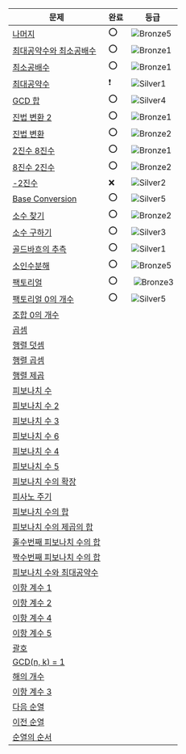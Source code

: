 | 문제                                                       | 완료 | 등급                                                            |
|----------------------------------------------------------|----|---------------------------------------------------------------|
| [나머지](https://www.acmicpc.net/problem/10430)             | ⭕️ | ![Bronze5](https://d2gd6pc034wcta.cloudfront.net/tier/1.svg)  |
| [최대공약수와 최소공배수](https://www.acmicpc.net/problem/2609)     | ⭕  | ![Bronze1](https://d2gd6pc034wcta.cloudfront.net/tier/5.svg)  |
| [최소공배수](https://www.acmicpc.net/problem/1934)            | ⭕  | ![Bronze1](https://d2gd6pc034wcta.cloudfront.net/tier/5.svg)  |
| [최대공약수](https://www.acmicpc.net/problem/1850)            | ❗  | ![Silver1](https://d2gd6pc034wcta.cloudfront.net/tier/10.svg) |
| [GCD 합](https://www.acmicpc.net/problem/9613)            | ⭕  | ![Silver4](https://d2gd6pc034wcta.cloudfront.net/tier/7.svg)  |
| [진법 변환 2](https://www.acmicpc.net/problem/11005)         | ⭕  | ![Bronze1](https://d2gd6pc034wcta.cloudfront.net/tier/5.svg)  |
| [진법 변환](https://www.acmicpc.net/problem/2745)            | ⭕  | ![Bronze2](https://d2gd6pc034wcta.cloudfront.net/tier/4.svg)  |
| [2진수 8진수](https://www.acmicpc.net/problem/1373)          | ⭕  | ![Bronze1](https://d2gd6pc034wcta.cloudfront.net/tier/5.svg)  |
| [8진수 2진수](https://www.acmicpc.net/problem/1212)          | ⭕  | ![Bronze2](https://d2gd6pc034wcta.cloudfront.net/tier/4.svg)  |
| [-2진수](https://www.acmicpc.net/problem/2089)             | ❌  | ![Silver2](https://d2gd6pc034wcta.cloudfront.net/tier/9.svg)  |
| [Base Conversion](https://www.acmicpc.net/problem/11576) | ⭕  | ![Silver5](https://d2gd6pc034wcta.cloudfront.net/tier/6.svg)  |
| [소수 찾기](https://www.acmicpc.net/problem/1978)            | ⭕  | ![Bronze2](https://d2gd6pc034wcta.cloudfront.net/tier/4.svg)  |
| [소수 구하기](https://www.acmicpc.net/problem/1929)           |  ⭕  | ![Silver3](https://d2gd6pc034wcta.cloudfront.net/tier/8.svg)  |
| [골드바흐의 추측](https://www.acmicpc.net/problem/6588)         | ⭕  | ![Silver1](https://d2gd6pc034wcta.cloudfront.net/tier/10.svg) |
| [소인수분해](https://www.acmicpc.net/problem/11653)           |  ⭕  | ![Bronze5](https://d2gd6pc034wcta.cloudfront.net/tier/1.svg)  |
| [팩토리얼](https://www.acmicpc.net/problem/10872)            |  ⭕  | ️         ![Bronze3](https://d2gd6pc034wcta.cloudfront.net/tier/3.svg)                                        |
| [팩토리얼 0의 개수](https://www.acmicpc.net/problem/1676)       |   ⭕  |      ![Silver5](https://d2gd6pc034wcta.cloudfront.net/tier/6.svg)                                                          |
| [조합 0의 개수](https://www.acmicpc.net/problem/2004)         |    |                                                               |
| [곱셈](https://www.acmicpc.net/problem/1629)               |    |                                                               |
| [행렬 덧셈](https://www.acmicpc.net/problem/2738)            |    |                                                               |
| [행렬 곱셈](https://www.acmicpc.net/problem/2740)            |    |                                                               |
| [행렬 제곱](https://www.acmicpc.net/problem/10830)           |    |                                                               |
| [피보나치 수](https://www.acmicpc.net/problem/2747)           |    |                                                               |
| [피보나치 수 2](https://www.acmicpc.net/problem/2748)         |    |                                                               |
| [피보나치 수 3](https://www.acmicpc.net/problem/2749)         |    |                                                               |
| [피보나치 수 6](https://www.acmicpc.net/problem/11444)        |    |                                                               |
| [피보나치 수 4](https://www.acmicpc.net/problem/10826)        |    |                                                               |
| [피보나치 수 5](https://www.acmicpc.net/problem/10870)        |    |                                                               |
| [피보나치 수의 확장](https://www.acmicpc.net/problem/1788)       |    |                                                               |
| [피사노 주기](https://www.acmicpc.net/problem/9471)           |    |                                                               |
| [피보나치 수의 합](https://www.acmicpc.net/problem/2086)        |    |                                                               |
| [피보나치 수의 제곱의 합](https://www.acmicpc.net/problem/11440)   |    |                                                               |
| [홀수번째 피보나치 수의 합](https://www.acmicpc.net/problem/11442)  |    |                                                               |
| [짝수번째 피보나치 수의 합](https://www.acmicpc.net/problem/11443)  |    |                                                               |
| [피보나치 수와 최대공약수](https://www.acmicpc.net/problem/11778)   |    |                                                               |
| [이항 계수 1](https://www.acmicpc.net/problem/11050)         |    |                                                               |
| [이항 계수 2](https://www.acmicpc.net/problem/11051)         |    |                                                               |
| [이항 계수 4](https://www.acmicpc.net/problem/11402)         |    |                                                               |
| [이항 계수 5](https://www.acmicpc.net/problem/11439)         |    |                                                               |
| [괄호](https://www.acmicpc.net/problem/10422)              |    |                                                               |
| [GCD(n, k) = 1](https://www.acmicpc.net/problem/11689)   |    |                                                               |
| [해의 개수](https://www.acmicpc.net/problem/11661)           |    |                                                               |
| [이항 계수 3](https://www.acmicpc.net/problem/11401)         |    |                                                               |
| [다음 순열](https://www.acmicpc.net/problem/10972)                                               |    |                                                               |
| [이전 순열](https://www.acmicpc.net/problem/10973)                                                    |    |                                                               |
| [순열의 순서](https://www.acmicpc.net/problem/1722)                                                     |    |                                                               |